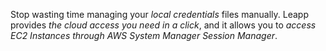 Stop wasting time managing your *local credentials* files manually.
Leapp provides *the cloud access you need in a click*, and it allows you to *access EC2 Instances through AWS System Manager Session Manager*.
